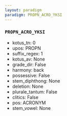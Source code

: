```yaml
---
layout: paradigm
paradigm: PROPN_ACRO_YKSI
---
```

### ` PROPN_ACRO_YKSI `


* kotus_tn: 0
* upos: PROPN
* suffix_regex: 1
* kotus_av: None
* grade_dir: False
* harmony: back
* possessive: False
* stem_diphthong: None
* deletion: None
* plurale_tantum: False
* clitics: False
* pos: ACRONYM
* stem_vowel: None
